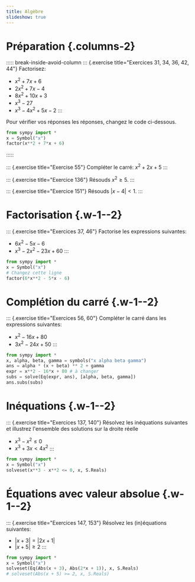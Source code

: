 ```yaml
---
title: Algèbre
slideshow: true
---
```


# Préparation {.columns-2}

::::: break-inside-avoid-column
::: {.exercise title="Exercices 31, 34, 36, 42, 44"}
Factorisez:

- $x^2 + 7x + 6$
- $2x^2 + 7x - 4$
- $8x^2 + 10x + 3$
- $x^3 - 27$
- $x^3 - 4x^2 + 5x - 2$
:::

Pour vérifier vos réponses les réponses, changez le code ci-dessous.

~~~ python {.run}
from sympy import *
x = Symbol("x")
factor(x**2 + 7*x + 6)
~~~
:::::

::: {.exercise title="Exercise 55"}
Compléter le carré: $x^2 + 2x + 5$
:::

::: {.exercise title="Exercice 136"}
Résouds $x^2 \geq 5$.
:::

::: {.exercise title="Exercice 151"}
Résouds $|x - 4| < 1$.
:::

# Factorisation {.w-1--2}

::: {.exercise title="Exercices 37, 46"}
Factorise les expressions suivantes:

- $6x^2 - 5x - 6$
- $x^3 - 2x^2 - 23x + 60$
:::

~~~ python {.run}
from sympy import *
x = Symbol("x")
# Changez cette ligne
factor(6*x**2 - 5*x - 6)
~~~

# Complétion du carré {.w-1--2}

::: {.exercise title="Exercices 56, 60"}
Compléter le carré dans les expressions suivantes:

- $x^2 - 16x + 80$
- $3x^2 - 24x + 50$
:::

~~~ python {.run}
from sympy import *
x, alpha, beta, gamma = symbols("x alpha beta gamma")
ans = alpha * (x + beta) ** 2 + gamma
expr = x**2 - 16*x + 80 # à changer
subs = solve(Eq(expr, ans), [alpha, beta, gamma])
ans.subs(subs)
~~~

# Inéquations {.w-1--2}

::: {.exercise title="Exercices 137, 140"}
Résolvez les inéquations suivantes et illustrez l'ensemble des solutions sur la droite réelle

- $x^3 - x^2 \leq 0$
- $x^3 + 3x < 4x^2$
:::

~~~ python {.run}
from sympy import *
x = Symbol("x")
solveset(x**3 - x**2 <= 0, x, S.Reals)
~~~

# Équations avec valeur absolue {.w-1--2}

::: {.exercise title="Exercices 147, 153"}
Résolvez les (in)équations suivantes:

- $|x + 3| = |2x + 1|$
- $|x + 5| \geq 2$
:::

~~~ python {.run}
from sympy import *
x = Symbol("x")
solveset(Eq(Abs(x + 3), Abs(2*x + 1)), x, S.Reals)
# solveset(Abs(x + 5) >= 2, x, S.Reals)
~~~